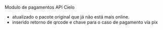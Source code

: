 Modulo de pagamentos API Cielo

* atualizado o pacote original que já não está mais online.
* inserido retorno de qrcode e chave para o caso de pagamento via pix